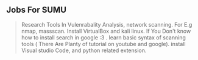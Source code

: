 ## Jobs For SUMU

> Research Tools In Vulenrabality Analysis, network scanning. For E.g nmap, massscan. Install VirtualBox and kali linux. If You Don't know how to install search in google :3 . learn basic syntax of scanning tools ( There Are Planty of tutorial on youtube and google). install Visual studio Code, and python related extension.
